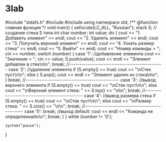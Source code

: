 # 3lab

#include "stdafx.h"
#include <iostream>
#include <stack>
using namespace std;
/** @function главная функция */
void main()
{
	setlocale(LC_ALL, "Russian");
	stack <int> S; //создание стека S типа int
	char number; int value;
	do
	{
		cout << "1. Добавить элемент" << endl;
		cout << "2. Удалить элемент" << endl;
		cout << "3. Получить верхний элемент" << endl;
		cout << "4. Узнать размер стека" << endl;
		cout << "0. Выйти" << endl;
		cout << "Номер команды > "; cin >> number;
		switch (number)
		{
		case '1': //добавление элемента
			cout << "Значение > "; cin >> value;
			S.push(value); cout << endl << "Элемент добавлен в стек\n\n";
			break;
			//-----------------------------------------------
		case '2': //удаление элемента
			if (S.empty() == true) cout << "\nСтек пуст\n\n";
			else
			{
				S.pop(); cout << endl << "Элемент удален из стека\n\n";
			} break;
			//-----------------------------------------------
		case '3': //вывод верхнего элемента
			if (S.empty() == true) cout << "\nСтек пуст\n\n";
			else cout << "\nВерхний элемент стека: " << S.top() << "\n\n";
			break;
			//-----------------------------------------------
		case '4': //вывод размера стека
			if (S.empty() == true) cout << "\nСтек пуст\n\n";
			else cout << "\nРазмер стека: " << S.size() << "\n\n";
			break;
			//-----------------------------------------------
		case '0': break; //выход
		default: cout << endl << "Команда не определенная\n\n";
			break;
		}
	} while (number != '0');

	system("pause");
}
